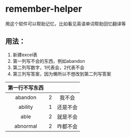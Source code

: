 # remember-helper
用这个软件可以帮助记忆，比如看见英语单词帮助回忆翻译等
## 用法：
1. 新建excel表
2. 第一列写不会的东西，例如abandon
3. 第二列写数字，1代表会，2代表不会
4. 第三列写答案，因为懒所以不想改到第二列写答案

|   第一行不写东西         |             |          |
| :----: | :----: | :----: |
| abandon        | 2           |      我不会   |
| ability        | 1           |      还是不会   |
| able           | 2           |   就是不会  |
|abnormal        | 2           |   咋都不会   |
